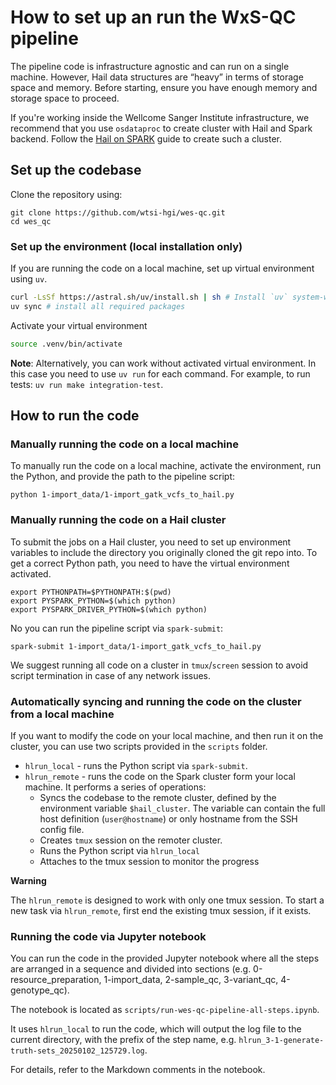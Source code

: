 # How to set up an run the WxS-QC pipeline

The pipeline code is infrastructure agnostic and can run on a single machine.
However, Hail data structures are “heavy” in terms of storage space and memory.
Before starting, ensure you have enough memory and storage space to proceed.

If you're working inside the Wellcome Sanger Institute infrastructure,
we recommend that you use `osdataproc` to create cluster with Hail and Spark backend.
Follow the [Hail on SPARK](https://hgi-projects.pages.internal.sanger.ac.uk/documentation/docs/tutorials/hail-on-spark/)
guide to create such a cluster.


## Set up the codebase

Clone the repository using:
```shell
git clone https://github.com/wtsi-hgi/wes-qc.git
cd wes_qc
```

### Set up the environment (local installation only)

If you are running the code on a local machine,
set up virtual environment using `uv`.

```bash
curl -LsSf https://astral.sh/uv/install.sh | sh # Install `uv` system-wide
uv sync # install all required packages
```

Activate your virtual environment
```bash
source .venv/bin/activate
```

**Note**: Alternatively, you can work without activated virtual environment.
In this case you need to use `uv run` for each command.
For example, to run tests: `uv run make integration-test`.

## How to run the code

### Manually running the code on a local machine

To manually run the code on a local machine,
activate the environment, run the Python, and provide the path to the pipeline script:

```shell
python 1-import_data/1-import_gatk_vcfs_to_hail.py
```

### Manually running the code on a Hail cluster

To submit the jobs on a Hail cluster, you need to set up environment variables
to include the directory you originally cloned the git repo into.
To get a correct Python path, you need to have the virtual environment activated.

```shell
export PYTHONPATH=$PYTHONPATH:$(pwd)
export PYSPARK_PYTHON=$(which python)
export PYSPARK_DRIVER_PYTHON=$(which python)
```

No you can run the pipeline script via `spark-submit`:

```shell
spark-submit 1-import_data/1-import_gatk_vcfs_to_hail.py
```

We suggest running all code on a cluster in `tmux`/`screen` session to avoid
script termination in case of any network issues.


### Automatically syncing and running the code on the cluster from a local machine

If you want to modify the code on your local machine,
and then run it on the cluster, you can use two scripts provided
in the `scripts` folder.

* `hlrun_local` - runs the Python script via `spark-submit`.
* `hlrun_remote` - runs the code on the Spark cluster form your local machine.
  It performs a series of operations:
  * Syncs the codebase to the remote cluster, defined by the environment variable `$hail_cluster`.
    The variable can contain the full host definition (`user@hostname`) or only hostname from the SSH config file.
  * Creates `tmux` session on the remoter cluster.
  * Runs the Python script via `hlrun_local`
  * Attaches to the tmux session to monitor the progress

**Warning**

The `hlrun_remote` is designed to work with only one tmux session.
To start a new task via `hlrun_remote`, first end the existing tmux session, if it exists.


### Running the code via Jupyter notebook

You can run the code in the provided Jupyter notebook
where all the steps are arranged in a sequence and divided into sections
(e.g. 0-resource_preparation, 1-import_data, 2-sample_qc, 3-variant_qc, 4-genotype_qc).

The notebook is located as `scripts/run-wes-qc-pipeline-all-steps.ipynb`.

It uses `hlrun_local` to run the code, which will output the log file to the current directory,
with the prefix of the step name, e.g. `hlrun_3-1-generate-truth-sets_20250102_125729.log`.

For details, refer to the Markdown comments in the notebook.

